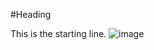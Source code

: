 #Heading

This is the starting line.
![image](https://user-images.githubusercontent.com/110451247/182347445-0ca2a2a4-2c3d-49b0-b148-5deb8c5ba2d1.png)

